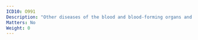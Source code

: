 ```yaml
---
ICD10: O991
Description: "Other diseases of the blood and blood-forming organs and certain disorders involving the immune mechanism complicating pregnancy, childbirth and the puerperium"
Matters: No
Weight: 0
---
```


